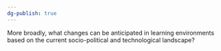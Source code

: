 ```yaml
---
dg-publish: true
---
```

More broadly, what changes can be anticipated in learning environments based on the current socio-political and technological landscape? 
